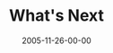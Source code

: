 ---
layout: message
category: message
series: "Death of Religion"
title: "What's Next"
date: 2005-11-26-00-00
message_id: 92
audio: "http://s3.amazonaws.com/crossroads-media/media/legacy/mp3/Religion_04_11-27-05_Whats_Next.mp3"
audio-duration: "38:09"
explicit: "N"
---